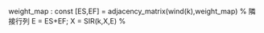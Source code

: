 #

weight_map : const
[ES,EF] = adjacency_matrix(wind(k),weight_map) % 隣接行列
E = ES+EF;
X = SIR(k,X,E) %
